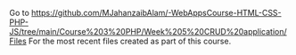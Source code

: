 Go to https://github.com/MJahanzaibAlam/-WebAppsCourse-HTML-CSS-PHP-JS/tree/main/Course%203%20PHP/Week%205%20CRUD%20application/Files
For the most recent files created as part of this course.
